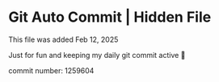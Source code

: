 # Git Auto Commit | Hidden File

This file was added Feb 12, 2025

Just for fun and keeping my daily git commit active 🤪

commit number: 1259604
